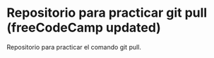 # Repositorio para practicar git pull (freeCodeCamp updated)
Repositorio para practicar el comando git pull.

